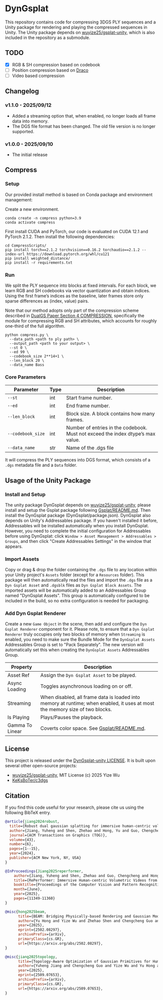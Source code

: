 # DynGsplat

This repository contains code for compressing 3DGS PLY sequences and a Unity package for rendering and playing the compressed sequences in Unity. The Unity package depends on [wuyize25/gsplat-unity](https://github.com/wuyize25/gsplat-unity), which is also included in the repository as a submodule.

## TODO

- [x] RGB & SH compression based on codebook
- [ ] Position compression based on [Draco](https://github.com/google/draco)
- [ ] Video based compression

## Changelog

### v1.1.0 - 2025/09/12

- Added a streaming option that, when enabled, no longer loads all frame data into memory.
- The DGS file format has been changed. The old file version is no longer supported.

### v1.0.0 - 2025/09/10

- The initial release

## Compress

### Setup

Our provided install method is based on Conda package and environment management:

Create a new environment.
```shell
conda create -n compress python=3.9
conda activate compress
```
First install CUDA and PyTorch, our code is evaluated on CUDA 12.1 and PyTorch 2.1.2. Then install the following dependencies:
```shell
cd CompressScripts/
pip install torch==2.1.2 torchvision==0.16.2 torchaudio==2.1.2 --index-url https://download.pytorch.org/whl/cu121
pip install weighted_distance/             
pip install -r requirements.txt
```
### Run

We split the PLY sequence into blocks at fixed intervals.
For each block, we learn RGB and SH codebooks via vector quantization and obtain indices.
Using the first frame’s indices as the baseline, later frames store only sparse differences as (index, value) pairs.

Note that our method adopts only part of the compression scheme described in [DualGS Paper Section 4 COMPRESSION](https://arxiv.org/pdf/2409.08353), specifically the module for compressing RGB and SH attributes, which accounts for roughly one-third of the full algorithm.

```shell
python compress.py \
  --data_path <path to ply path> \
  --output_path <path to your output> \
  --st 0 \
  --ed 99 \
  --codebook_size 2**14+1 \
  --len_block 20 \
  --data_name Bass
```

### Core Parameters
| Parameter | Type | Description |
|-----------|------|-------------|
| <code style="white-space: nowrap;">--st</code> | int | Start frame number. |
| <code style="white-space: nowrap;">--ed</code> | int | End frame number. |
| <code style="white-space: nowrap;">--len_block</code> | int | Block size. A block contains how many frames. |
| <code style="white-space: nowrap;">--codebook_size</code> | int | Number of entries in the codebook. Must not exceed the index dtype’s max value.|
| <code style="white-space: nowrap;">--data_name</code> | str | Name of the .dgs file |

It will compress the PLY sequences into DGS format, which consists of a `.dgs` metadata file and a `Data` folder.

## Usage of the Unity Package

### Install and Setup

The unity package DynGsplat depends on [wuyize25/gsplat-unity](https://github.com/wuyize25/gsplat-unity), please install and setup the Gsplat package following [Gsplat/README.md](https://github.com/wuyize25/gsplat-unity/blob/main/README.md). Then install the DynGsplat package (DynGsplat/package.json). DynGsplat also depends on Unity's Addressables package. If you haven't installed it before, Addressables will be installed automatically when you install DynGsplat. However, you need to complete the initial configuration for Addressables before using DynGsplat: click `Window > Asset Management > Addressables > Groups`, and then click "Create Addressables Settings" in the window that appears.

### Import Assets

Copy or drag & drop the folder containing the `.dgs` file to any location within your Unity project's `Assets` folder (except for a `Resources` folder). This package will then automatically read the files and import the `.dgs` file as a `Dyn Gsplat Asset` and `.dgsblk` files as `Dyn Gsplat Block Assets`. The imported assets will be automatically added to an Addressables Group named "DynGsplat Assets". This group is automatically configured to be included in the build, so no extra configuration is needed for packaging.

### Add Dyn Gsplat Renderer

Create a new `Game Object` in the scene, then add and configure the `Dyn Gsplat Renderer` component for it. Please note, to ensure that a `Dyn Gsplat Renderer` truly occupies only two blocks of memory when `Streaming` is enabled, you need to make sure the Bundle Mode for the `DynGsplat Assets` Addressables Group is set to "Pack Separately". The new version will automatically set this when creating the `DynGsplat Assets` Addressables Group.

| Property        | Description                                                  |
| --------------- | ------------------------------------------------------------ |
| Asset Ref       | Assign the `Dyn Gsplat Asset` to be played.                  |
| Async Loading   | Toggles asynchronous loading on or off.                      |
| Streaming       | When disabled, all frame data is loaded into memory at runtime; when enabled, it uses at most the memory size of two blocks. |
| Is Playing      | Plays/Pauses the playback.                                   |
| Gamma To Linear | Coverts color space. See [Gsplat/README.md](https://github.com/wuyize25/gsplat-unity/blob/main/README.md). |

## License

This project is released under the [DynGsplat-unity LICENSE](LICENSE.md). It is built upon several other open-source projects:

- [wuyize25/gsplat-unity](https://github.com/wuyize25/gsplat-unity), MIT License (c) 2025 Yize Wu
- [KeKsBoTer/c3dgs](https://github.com/KeKsBoTer/c3dgs)

## Citation

If you find this code useful for your research, please cite us using the following BibTeX entry. 

```bibtex
@article{jiang2024robust,
  title={Robust dual gaussian splatting for immersive human-centric volumetric videos},
  author={Jiang, Yuheng and Shen, Zhehao and Hong, Yu and Guo, Chengcheng and Wu, Yize and Zhang, Yingliang and Yu, Jingyi and Xu, Lan},
  journal={ACM Transactions on Graphics (TOG)},
  volume={43},
  number={6},
  pages={1--15},
  year={2024},
  publisher={ACM New York, NY, USA}
}

@InProceedings{Jiang2025reperformer,
    author={Jiang, Yuheng and Shen, Zhehao and Guo, Chengcheng and Hong, Yu and Su, Zhuo and Zhang, Yingliang and Habermann, Marc and Xu, Lan},
    title={RePerformer: Immersive Human-centric Volumetric Videos from Playback to Photoreal Reperformance},
    booktitle={Proceedings of the Computer Vision and Pattern Recognition Conference (CVPR)},
    month={June},
    year={2025},
    pages={11349-11360}
}

@misc{hong2025beam,
      title={BEAM: Bridging Physically-based Rendering and Gaussian Modeling for Relightable Volumetric Video}, 
      author={Yu Hong and Yize Wu and Zhehao Shen and Chengcheng Guo and Yuheng Jiang and Yingliang Zhang and Jingyi Yu and Lan Xu},
      year={2025},
      eprint={2502.08297},
      archivePrefix={arXiv},
      primaryClass={cs.GR},
      url={https://arxiv.org/abs/2502.08297}, 
}

@misc{jiang2025topology,
      title={Topology-Aware Optimization of Gaussian Primitives for Human-Centric Volumetric Videos}, 
      author={Yuheng Jiang and Chengcheng Guo and Yize Wu and Yu Hong and Shengkun Zhu and Zhehao Shen and Yingliang Zhang and Shaohui Jiao and Zhuo Su and Lan Xu and Marc Habermann and Christian Theobalt},
      year={2025},
      eprint={2509.07653},
      archivePrefix={arXiv},
      primaryClass={cs.GR},
      url={https://arxiv.org/abs/2509.07653}, 
}
```

